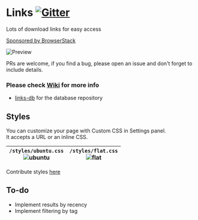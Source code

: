 # Links [![Gitter](https://badges.gitter.im/dogancelik/links.svg)](https://gitter.im/dogancelik/links)
Lots of download links for easy access

[Sponsored by BrowserStack](http://www.browserstack.com/)

![Preview](https://cloud.githubusercontent.com/assets/486818/11321149/e8a91b56-90bb-11e5-8ebb-b1cf7b57a25a.gif)

PRs are welcome, if you find a bug, please open an issue and don't forget to include details.

### Please check [Wiki](https://github.com/dogancelik/links/wiki) for more info

* [links-db](https://github.com/links-js/links-db) for the database repository

## Styles

You can customize your page with Custom CSS in Settings panel.  
It accepts a URL or an inline CSS.

| `/styles/ubuntu.css` <br> ![ubuntu](https://cloud.githubusercontent.com/assets/486818/14918443/a97e4f7a-0e2c-11e6-9ecc-38cecc9641a6.png) | `/styles/flat.css` <br> ![flat](https://cloud.githubusercontent.com/assets/486818/14918444/ac679a16-0e2c-11e6-944d-a35c83fc8318.png) |
|---|---|

Contribute styles [here](https://github.com/links-js/styles)

## To-do

* Implement results by recency
* Implement filtering by tag
